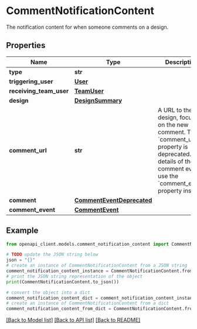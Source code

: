 # CommentNotificationContent

The notification content for when someone comments on a design.

## Properties

Name | Type | Description | Notes
------------ | ------------- | ------------- | -------------
**type** | **str** |  | 
**triggering_user** | [**User**](User.md) |  | 
**receiving_team_user** | [**TeamUser**](TeamUser.md) |  | 
**design** | [**DesignSummary**](DesignSummary.md) |  | 
**comment_url** | **str** | A URL to the design, focused on the new comment.  The &#x60;comment_url&#x60; property is deprecated. For details of the comment event, use the &#x60;comment_event&#x60; property instead. | [optional] 
**comment** | [**CommentEventDeprecated**](CommentEventDeprecated.md) |  | [optional] 
**comment_event** | [**CommentEvent**](CommentEvent.md) |  | [optional] 

## Example

```python
from openapi_client.models.comment_notification_content import CommentNotificationContent

# TODO update the JSON string below
json = "{}"
# create an instance of CommentNotificationContent from a JSON string
comment_notification_content_instance = CommentNotificationContent.from_json(json)
# print the JSON string representation of the object
print(CommentNotificationContent.to_json())

# convert the object into a dict
comment_notification_content_dict = comment_notification_content_instance.to_dict()
# create an instance of CommentNotificationContent from a dict
comment_notification_content_from_dict = CommentNotificationContent.from_dict(comment_notification_content_dict)
```
[[Back to Model list]](../README.md#documentation-for-models) [[Back to API list]](../README.md#documentation-for-api-endpoints) [[Back to README]](../README.md)


